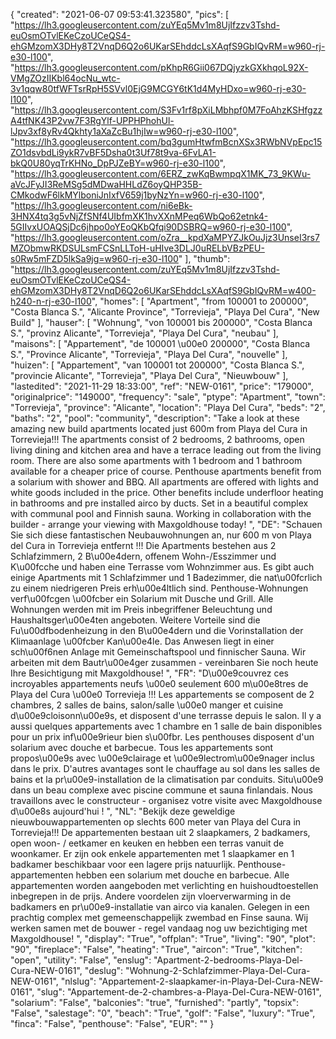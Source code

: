 {
"created": "2021-06-07 09:53:41.323580",
"pics": [
"https://lh3.googleusercontent.com/zuYEq5Mv1m8UjIfzzv3Tshd-euOsmOTvlEKeCzoUCeQS4-ehGMzomX3DHy8T2VnqD6Q2o6UKarSEhddcLsXAqfS9GbIQvRM=w960-rj-e30-l100",
"https://lh3.googleusercontent.com/pKhpR6Gii067DQjyzkGXkhqoL92X-VMgZOzIIKbl64ocNu_wtc-3v1qqw80tfWFTsrRpH5SVvl0EjG9MCGY6tK1d4MyHDxo=w960-rj-e30-l100",
"https://lh3.googleusercontent.com/S3Fv1rf8pXiLMbhpf0M7FoAhzKSHfgzzA4tfNK43P2vw7F3RgYlf-UPPHPhohUl-lJpv3xf8yRv4Qkhty1aXaZcBu1hjIw=w960-rj-e30-l100",
"https://lh3.googleusercontent.com/bq3gumHtwfmBcnXSx3RWbNVpEpc15ZO1dsvbdLi9ykR7vBF5Dsha0t3Uf78t9va-6FvLA1-bkQ0U80yqTrKHNo_DpPJZeBY=w960-rj-e30-l100",
"https://lh3.googleusercontent.com/6ERZ_zwKqBwmpqX1MK_73_9KWu-aVcJFyJI3ReMSg5dMDwaHHLdZ6oyQHP35B-CMkodwF6lkMYlboniJnIxfV659j1byNzYn=w960-rj-e30-l100",
"https://lh3.googleusercontent.com/ni6eBk-3HNX4tq3g5vNjZfSNf4UIbfmXK1hvXXnMPeq6WbQo62etnk4-5GIIvxUOAQSjDc6jhpo0oYEoQKbQfqi90DSBRQ=w960-rj-e30-l100",
"https://lh3.googleusercontent.com/oZra__kpdXaMPYZJkOuJjz3UnseI3rs7MZObmwRKDSULsmFCSnLLToH-uHIve3DLJ0uRELbVBzPEU-s0Rw5mFZD5lkSa9jg=w960-rj-e30-l100"
],
"thumb": "https://lh3.googleusercontent.com/zuYEq5Mv1m8UjIfzzv3Tshd-euOsmOTvlEKeCzoUCeQS4-ehGMzomX3DHy8T2VnqD6Q2o6UKarSEhddcLsXAqfS9GbIQvRM=w400-h240-n-rj-e30-l100",
"homes": [
"Apartment",
"from 100001 to 200000",
"Costa Blanca S.",
"Alicante Province",
"Torrevieja",
"Playa Del Cura",
"New Build"
],
"hauser": [
"Wohnung",
"von 100001 bis 200000",
"Costa Blanca S.",
"provinz Alicante",
"Torrevieja",
"Playa Del Cura",
"neubau"
],
"maisons": [
"Appartement",
"de 100001 \u00e0 200000",
"Costa Blanca S.",
"Province Alicante",
"Torrevieja",
"Playa Del Cura",
"nouvelle"
],
"huizen": [
"Appartement",
"van 100001 tot 200000",
"Costa Blanca S.",
"provincie Alicante",
"Torrevieja",
"Playa Del Cura",
"Nieuwbouw"
],
"lastedited": "2021-11-29 18:33:00",
"ref": "NEW-0161",
"price": "179000",
"originalprice": "149000",
"frequency": "sale",
"ptype": "Apartment",
"town": "Torrevieja",
"province": "Alicante",
"location": "Playa Del Cura",
"beds": "2",
"baths": "2",
"pool": "community",
"description": "Take a look at these amazing new build apartments located just 600m from Playa del Cura in Torrevieja!!! The apartments consist of 2 bedrooms, 2 bathrooms, open living dining and kitchen area and have a terrace leading out from the living room. There are also some apartments with 1 bedroom and 1 bathroom available for a cheaper price of course. Penthouse apartments benefit from a solarium with shower and BBQ. All apartments are offered with lights and white goods included in the price. Other benefits include underfloor heating in bathrooms and pre installed airco by ducts. Set in a beautiful complex with communal pool and Finnish sauna. Working in collaboration with the builder - arrange your viewing with Maxgoldhouse today!  ",
"DE": "Schauen Sie sich diese fantastischen Neubauwohnungen an, nur 600 m von Playa del Cura in Torrevieja entfernt !!! Die Apartments bestehen aus 2 Schlafzimmern, 2 B\u00e4dern, offenem Wohn-/Esszimmer und K\u00fcche und haben eine Terrasse vom Wohnzimmer aus. Es gibt auch einige Apartments mit 1 Schlafzimmer und 1 Badezimmer, die nat\u00fcrlich zu einem niedrigeren Preis erh\u00e4ltlich sind. Penthouse-Wohnungen verf\u00fcgen \u00fcber ein Solarium mit Dusche und Grill. Alle Wohnungen werden mit im Preis inbegriffener Beleuchtung und Haushaltsger\u00e4ten angeboten. Weitere Vorteile sind die Fu\u00dfbodenheizung in den B\u00e4dern und die Vorinstallation der Klimaanlage \u00fcber Kan\u00e4le. Das Anwesen liegt in einer sch\u00f6nen Anlage mit Gemeinschaftspool und finnischer Sauna. Wir arbeiten mit dem Bautr\u00e4ger zusammen - vereinbaren Sie noch heute Ihre Besichtigung mit Maxgoldhouse! ",
"FR": "D\u00e9couvrez ces incroyables appartements neufs \u00e0 seulement 600 m\u00e8tres de Playa del Cura \u00e0 Torrevieja !!! Les appartements se composent de 2 chambres, 2 salles de bains, salon/salle \u00e0 manger et cuisine d\u00e9cloisonn\u00e9s, et disposent d'une terrasse depuis le salon. Il y a aussi quelques appartements  avec 1 chambre en 1 salle de bain disponibles pour un prix inf\u00e9rieur bien s\u00fbr. Les penthouses disposent d'un solarium avec douche et barbecue. Tous les appartements sont propos\u00e9s avec \u00e9clairage et \u00e9lectrom\u00e9nager inclus dans le prix. D'autres avantages sont le chauffage au sol dans les salles de bains et la pr\u00e9-installation de la climatisation par conduits. Situ\u00e9 dans un beau complexe avec piscine commune et sauna finlandais. Nous travaillons avec le constructeur - organisez votre visite avec Maxgoldhouse d\u00e8s aujourd'hui ! ",
"NL": "Bekijk deze geweldige nieuwbouwappartementen op slechts 600 meter van Playa del Cura in Torrevieja!!! De appartementen bestaan uit 2 slaapkamers, 2 badkamers, open woon- / eetkamer en keuken en hebben een terras vanuit de woonkamer. Er zijn ook enkele appartementen met 1 slaapkamer en 1 badkamer beschikbaar voor een lagere prijs natuurlijk. Penthouse-appartementen hebben een solarium met douche en barbecue. Alle appartementen worden aangeboden met verlichting en huishoudtoestellen inbegrepen in de prijs. Andere voordelen zijn vloerverwarming in de badkamers en pr\u00e9-installatie van airco via kanalen. Gelegen in een prachtig complex met gemeenschappelijk zwembad en Finse sauna. Wij werken samen met de bouwer - regel vandaag nog uw bezichtiging met Maxgoldhouse! ",
"display": "True",
"offplan": "True",
"living": "90",
"plot": "90",
"fireplace": "False",
"heating": "True",
"aircon": "True",
"kitchen": "open",
"utility": "False",
"enslug": "Apartment-2-bedrooms-Playa-Del-Cura-NEW-0161",
"deslug": "Wohnung-2-Schlafzimmer-Playa-Del-Cura-NEW-0161",
"nlslug": "Appartement-2-slaapkamer-in-Playa-Del-Cura-NEW-0161",
"slug": "Appartement-de-2-chambres-a-Playa-Del-Cura-NEW-0161",
"solarium": "False",
"balconies": "true",
"furnished": "partly",
"topsix": "False",
"salestage": "0",
"beach": "True",
"golf": "False",
"luxury": "True",
"finca": "False",
"penthouse": "False",
"EUR": ""
}